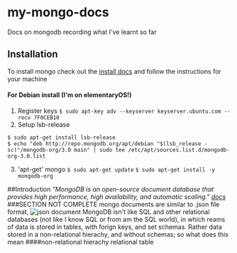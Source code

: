 # my-mongo-docs
Docs on mongodb recording what I've learnt so far
## Installation
To install mongo check out the [install docs](http://docs.mongodb.org/master/installation/) and follow the instructions for your machine

#### For Debian install (I'm on elementaryOS!)

1. Register keys ```$ sudo apt-key adv --keyserver keyserver.ubuntu.com --recv 7F0CEB10```
2. Setup lsb-release 
  ```
  $ sudo apt-get install lsb-release
  $ echo "deb http://repo.mongodb.org/apt/debian "$(lsb_release -sc)"/mongodb-org/3.0 main" | sudo tee /etc/apt/sources.list.d/mongodb-org-3.0.list
  ```
3. 'apt-get' mongo ```$ sudo apt-get update```     ```$ sudo apt-get install -y mongodb-org```

##Introduction
  <i>"MongoDB is an open-source document database that provides high performance, high availability, and automatic scaling." [docs](http://docs.mongodb.org/master/core/introduction/)</i>
<br>
###SECTION NOT COMPLETE
mongo documents are similar to .json file format,
![json document](http://docs.mongodb.org/master/_images/crud-annotated-document.png)
MongoDB isn't like SQL and other relational databases (not like I know SQL or from am the SQL world), in which reams of data is stored in tables, with forign keys, and set schemas.
Rather data stored in a non-relational hierachy, and without schemas; so what does this mean
####non-relational hierachy
relational table                   

